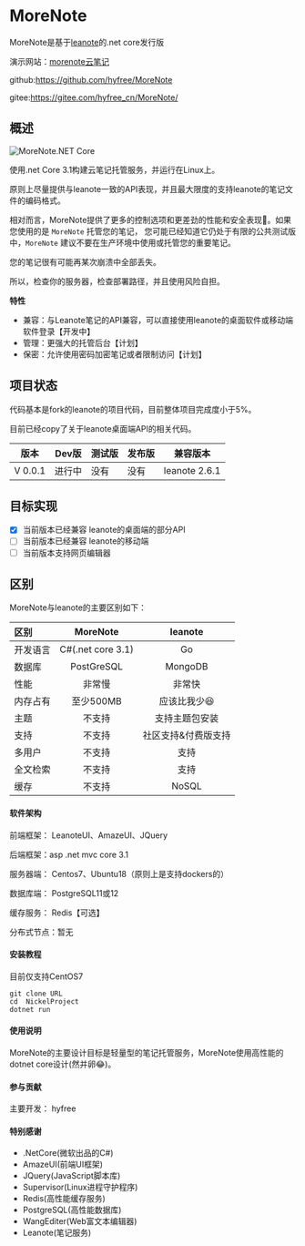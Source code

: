 # MoreNote

MoreNote是基于[leanote](https://github.com/leanote/leanote)的.net core发行版

演示网站：<a href="https://www.morenote.top/" target="_blank">morenote云笔记</a>

github:https://github.com/hyfree/MoreNote

gitee:https://gitee.com/hyfree_cn/MoreNote/

## 概述

![MoreNote.NET Core](https://github.com/hyfree/MoreNote/workflows/MoreNote.NET%20Core/badge.svg?event=push)

使用.net Core 3.1构建云笔记托管服务，并运行在Linux上。


原则上尽量提供与leanote一致的API表现，并且最大限度的支持leanote的笔记文件的编码格式。

相对而言，MoreNote提供了更多的控制选项和更差劲的性能和安全表现👏。如果您使用的是 `MoreNote` 托管您的笔记，
您可能已经知道它仍处于有限的公共测试版中，`MoreNote` 建议不要在生产环境中使用或托管您的重要笔记。

您的笔记很有可能再某次崩溃中全部丢失。

所以，检查你的服务器，检查部署路径，并且使用风险自担。

**特性**

* 兼容：与Leanote笔记的API兼容，可以直接使用leanote的桌面软件或移动端软件登录【开发中】
* 管理：更强大的托管后台【计划】
* 保密：允许使用密码加密笔记或者限制访问【计划】



## 项目状态

代码基本是fork的leanote的项目代码，目前整体项目完成度小于5%。

目前已经copy了关于leanote桌面端API的相关代码。

|  版本   | Dev版  | 测试版|发布版|兼容版本|
|  ----    | ----  |---- |---- | --- |
| V 0.0.1  |进行中 |   没有|   没有|leanote 2.6.1|

## 目标实现

- [x] 当前版本已经兼容 leanote的桌面端的部分API
- [ ] 当前版本已经兼容 leanote的移动端
- [ ] 当前版本支持网页编辑器

## 区别

MoreNote与leanote的主要区别如下：

| 区别| MoreNote | leanote |
| :----- | :----: | :----: |
| 开发语言 | C#(.net core 3.1) | Go |
| 数据库 | PostGreSQL | MongoDB  |
| 性能 | 非常慢 | 非常快  |
| 内存占有 |  至少500MB | 应该比我少😆  |
| 主题 | 不支持 | 支持主题包安装  |
| 支持 | 不支持 | 社区支持&付费版支持  |
| 多用户 | 不支持 | 支持  |
| 全文检索 | 不支持 | 支持  |
| 缓存 | 不支持 | NoSQL  |




#### 软件架构
前端框架： LeanoteUI、AmazeUI、JQuery

后端框架：asp .net mvc core 3.1

服务器端： Centos7、Ubuntu18（原则上是支持dockers的）

数据库端： PostgreSQL11或12

缓存服务： Redis【可选】  

分布式节点：暂无

#### 安装教程
目前仅支持CentOS7

```ssh
git clone URL
cd  NickelProject
dotnet run
```

#### 使用说明
 MoreNote的主要设计目标是轻量型的笔记托管服务，MoreNote使用高性能的dotnet core设计(然并卵😂)。


#### 参与贡献

主要开发： hyfree

#### 特别感谢
- .NetCore(微软出品的C#)
- AmazeUI(前端UI框架)
- JQuery(JavaScript脚本库)
- Supervisor(Linux进程守护程序) 
- Redis(高性能缓存服务)
- PostgreSQL(高性能数据库)
- WangEditer(Web富文本编辑器)
- Leanote(笔记服务)

